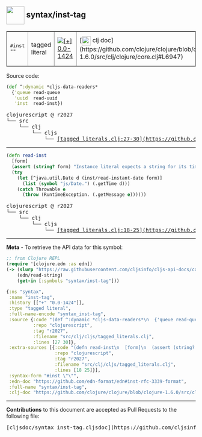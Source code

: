 ## <img width="48px" valign="middle" src="http://i.imgur.com/Hi20huC.png"> syntax/inst-tag

 <table border="1">
<tr>
<td><samp>#inst ""</samp></td>
<td>tagged literal</td>
<td><a href="https://github.com/cljsinfo/cljs-api-docs/tree/0.0-1424"><img valign="middle" alt="[+] 0.0-1424" src="https://img.shields.io/badge/+-0.0--1424-lightgrey.svg"></a> </td>
<td>
[<img height="24px" valign="middle" src="http://i.imgur.com/1GjPKvB.png"> clj doc](https://github.com/clojure/clojure/blob/clojure-1.6.0/src/clj/clojure/core.clj#L6947)
</td>
<td>
[<img height="24px" valign="middle" src="http://i.imgur.com/I8uNXHv.png"> edn doc](https://github.com/edn-format/edn#inst-rfc-3339-format)
</td>
</tr>
</table>






Source code:

```clj
(def ^:dynamic *cljs-data-readers*
  {'queue read-queue
   'uuid  read-uuid
   'inst  read-inst})
```

 <pre>
clojurescript @ r2027
└── src
    └── clj
        └── cljs
            └── <ins>[tagged_literals.clj:27-30](https://github.com/clojure/clojurescript/blob/r2027/src/clj/cljs/tagged_literals.clj#L27-L30)</ins>
</pre>


---

```clj
(defn read-inst
  [form]
  (assert (string? form) "Instance literal expects a string for its timestamp.")
  (try
    (let [^java.util.Date d (inst/read-instant-date form)]
      (list (symbol "js/Date.") (.getTime d)))
    (catch Throwable e
      (throw (RuntimeException. (.getMessage e))))))
```

 <pre>
clojurescript @ r2027
└── src
    └── clj
        └── cljs
            └── <ins>[tagged_literals.clj:18-25](https://github.com/clojure/clojurescript/blob/r2027/src/clj/cljs/tagged_literals.clj#L18-L25)</ins>
</pre>

---

__Meta__ - To retrieve the API data for this symbol:

```clj
;; from Clojure REPL
(require '[clojure.edn :as edn])
(-> (slurp "https://raw.githubusercontent.com/cljsinfo/cljs-api-docs/catalog/cljs-api.edn")
    (edn/read-string)
    (get-in [:symbols "syntax/inst-tag"]))
```

```clj
{:ns "syntax",
 :name "inst-tag",
 :history [["+" "0.0-1424"]],
 :type "tagged literal",
 :full-name-encode "syntax_inst-tag",
 :source {:code "(def ^:dynamic *cljs-data-readers*\n  {'queue read-queue\n   'uuid  read-uuid\n   'inst  read-inst})",
          :repo "clojurescript",
          :tag "r2027",
          :filename "src/clj/cljs/tagged_literals.clj",
          :lines [27 30]},
 :extra-sources [{:code "(defn read-inst\n  [form]\n  (assert (string? form) \"Instance literal expects a string for its timestamp.\")\n  (try\n    (let [^java.util.Date d (inst/read-instant-date form)]\n      (list (symbol \"js/Date.\") (.getTime d)))\n    (catch Throwable e\n      (throw (RuntimeException. (.getMessage e))))))",
                  :repo "clojurescript",
                  :tag "r2027",
                  :filename "src/clj/cljs/tagged_literals.clj",
                  :lines [18 25]}],
 :syntax-form "#inst \"\"",
 :edn-doc "https://github.com/edn-format/edn#inst-rfc-3339-format",
 :full-name "syntax/inst-tag",
 :clj-doc "https://github.com/clojure/clojure/blob/clojure-1.6.0/src/clj/clojure/core.clj#L6947"}

```

---

__Contributions__ to this document are accepted as Pull Requests to the following file:

 <pre>
[cljsdoc/syntax_inst-tag.cljsdoc](https://github.com/cljsinfo/cljs-api-docs/blob/master/cljsdoc/syntax_inst-tag.cljsdoc)
</pre>

